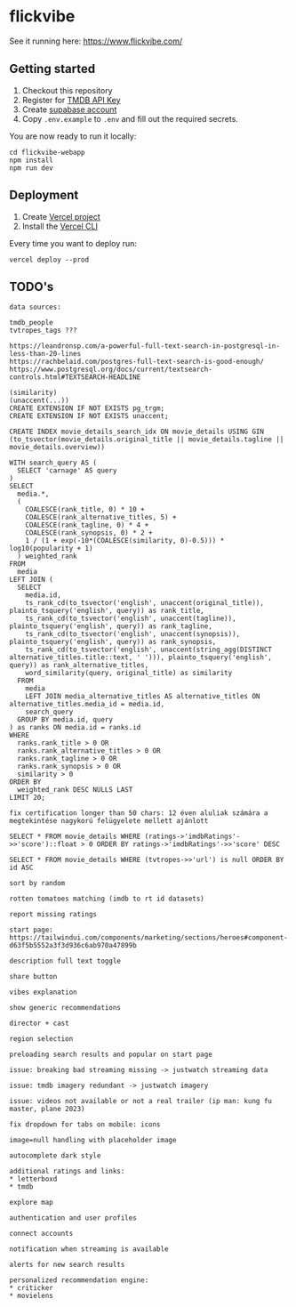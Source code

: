 # flickvibe

See it running here: https://www.flickvibe.com/

## Getting started

1. Checkout this repository
2. Register for [TMDB API Key](https://developers.themoviedb.org/3/getting-started/introduction)
3. Create [supabase account](https://app.supabase.com/)
4. Copy `.env.example` to `.env` and fill out the required secrets.

You are now ready to run it locally:
```shell
cd flickvibe-webapp
npm install
npm run dev
```

## Deployment

1. Create [Vercel project](https://vercel.com/dashboard)
2. Install the [Vercel CLI](https://vercel.com/docs/cli)

Every time you want to deploy run:
```shell
vercel deploy --prod
```


## TODO's
```
data sources:

tmdb_people
tvtropes_tags ??? 
```

```
https://leandronsp.com/a-powerful-full-text-search-in-postgresql-in-less-than-20-lines
https://rachbelaid.com/postgres-full-text-search-is-good-enough/
https://www.postgresql.org/docs/current/textsearch-controls.html#TEXTSEARCH-HEADLINE

(similarity)
(unaccent(...))
CREATE EXTENSION IF NOT EXISTS pg_trgm;
CREATE EXTENSION IF NOT EXISTS unaccent;

CREATE INDEX movie_details_search_idx ON movie_details USING GIN (to_tsvector(movie_details.original_title || movie_details.tagline || movie_details.overview))

WITH search_query AS (
  SELECT 'carnage' AS query
)
SELECT 
  media.*, 
  (
	COALESCE(rank_title, 0) * 10 + 
	COALESCE(rank_alternative_titles, 5) +
	COALESCE(rank_tagline, 0) * 4 + 
	COALESCE(rank_synopsis, 0) * 2 +
	1 / (1 + exp(-10*(COALESCE(similarity, 0)-0.5))) * log10(popularity + 1)
  ) weighted_rank
FROM 
  media
LEFT JOIN (
  SELECT 
    media.id, 
    ts_rank_cd(to_tsvector('english', unaccent(original_title)), plainto_tsquery('english', query)) as rank_title, 
    ts_rank_cd(to_tsvector('english', unaccent(tagline)), plainto_tsquery('english', query)) as rank_tagline, 
    ts_rank_cd(to_tsvector('english', unaccent(synopsis)), plainto_tsquery('english', query)) as rank_synopsis,
    ts_rank_cd(to_tsvector('english', unaccent(string_agg(DISTINCT alternative_titles.title::text, ' '))), plainto_tsquery('english', query)) as rank_alternative_titles,
    word_similarity(query, original_title) as similarity
  FROM 
    media
    LEFT JOIN media_alternative_titles AS alternative_titles ON alternative_titles.media_id = media.id,
	search_query
  GROUP BY media.id, query
) as ranks ON media.id = ranks.id
WHERE 
  ranks.rank_title > 0 OR 
  ranks.rank_alternative_titles > 0 OR
  ranks.rank_tagline > 0 OR 
  ranks.rank_synopsis > 0 OR 
  similarity > 0
ORDER BY 
  weighted_rank DESC NULLS LAST 
LIMIT 20;
```

```
fix certification longer than 50 chars: 12 éven aluliak számára a megtekintése nagykorú felügyelete mellett ajánlott

SELECT * FROM movie_details WHERE (ratings->'imdbRatings'->>'score')::float > 0 ORDER BY ratings->'imdbRatings'->>'score' DESC

SELECT * FROM movie_details WHERE (tvtropes->>'url') is null ORDER BY id ASC

sort by random

rotten tomatoes matching (imdb to rt id datasets)

report missing ratings

start page: https://tailwindui.com/components/marketing/sections/heroes#component-d63f5b5552a3f3d936c6ab970a47899b

description full text toggle

share button

vibes explanation

show generic recommendations

director + cast

region selection

preloading search results and popular on start page

issue: breaking bad streaming missing -> justwatch streaming data

issue: tmdb imagery redundant -> justwatch imagery

issue: videos not available or not a real trailer (ip man: kung fu master, plane 2023)

fix dropdown for tabs on mobile: icons

image=null handling with placeholder image

autocomplete dark style

additional ratings and links:
* letterboxd
* tmdb

explore map

authentication and user profiles

connect accounts

notification when streaming is available

alerts for new search results

personalized recommendation engine:
* criticker
* movielens
```
